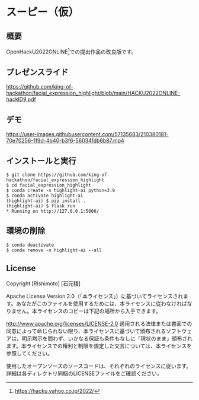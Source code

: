 # スーピー（仮）
## 概要
OpenHackU2022ONLINE[^1]での提出作品の改良版です。

[^1]:https://hacku.yahoo.co.jp/2022/

## プレゼンスライド
https://github.com/king-of-hackathon/facial_expression_highlight/blob/main/HACKU2022ONLINE-hackID9.pdf

## デモ
https://user-images.githubusercontent.com/57135683/210380181-70e70256-1f9d-4b40-b3f6-56034fdb6b87.mp4

## インストールと実行
```
$ git clone https://github.com/king-of-hackathon/facial_expression_highlight
$ cd facial_expression_highlight
$ conda create -n highlight-ai python=3.9
$ conda activate highlight-ai
(highlight-ai) $ pip install .
(highlight-ai) $ flask run
* Running on http://127.0.0.1:5000/
```

## 環境の削除
```
$ conda deactivate
$ conda remove -n highlight-ai --all
```

## License

Copyright [RIshimoto] [石元稜]

Apache License Version 2.0（「本ライセンス」）に基づいてライセンスされます。あなたがこのファイルを使用するためには、本ライセンスに従わなければなりません。本ライセンスのコピーは下記の場所から入手できます。

http://www.apache.org/licenses/LICENSE-2.0
適用される法律または書面での同意によって命じられない限り、本ライセンスに基づいて頒布されるソフトウェアは、明示黙示を問わず、いかなる保証も条件もなしに「現状のまま」頒布されます。本ライセンスでの権利と制限を規定した文言については、本ライセンスを参照してください。

使用したオープンソースのソースコードは、それぞれのライセンスに従います。
詳細は各ディレクトリ同梱のLICENSEファイルをご確認ください。
